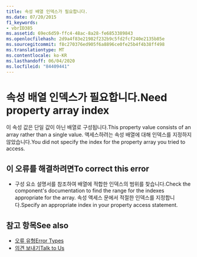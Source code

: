```yaml
---
title: 속성 배열 인덱스가 필요합니다.
ms.date: 07/20/2015
f1_keywords:
- vbrID385
ms.assetid: 69ec6d59-ffc4-48ac-8a28-fe6853389843
ms.openlocfilehash: 2d9a4f83e21982f232b9c5fd2fcf240e2135b85e
ms.sourcegitcommit: f8c270376ed905f6a8896ce0fe25b4f4b38ff498
ms.translationtype: MT
ms.contentlocale: ko-KR
ms.lasthandoff: 06/04/2020
ms.locfileid: "84409441"
---
```

# <a name="need-property-array-index"></a><span data-ttu-id="88a75-102">속성 배열 인덱스가 필요합니다.</span><span class="sxs-lookup"><span data-stu-id="88a75-102">Need property array index</span></span>
<span data-ttu-id="88a75-103">이 속성 값은 단일 값이 아닌 배열로 구성됩니다.</span><span class="sxs-lookup"><span data-stu-id="88a75-103">This property value consists of an array rather than a single value.</span></span> <span data-ttu-id="88a75-104">액세스하려는 속성 배열에 대해 인덱스를 지정하지 않았습니다.</span><span class="sxs-lookup"><span data-stu-id="88a75-104">You did not specify the index for the property array you tried to access.</span></span>  
  
## <a name="to-correct-this-error"></a><span data-ttu-id="88a75-105">이 오류를 해결하려면</span><span class="sxs-lookup"><span data-stu-id="88a75-105">To correct this error</span></span>  
  
- <span data-ttu-id="88a75-106">구성 요소 설명서를 참조하여 배열에 적합한 인덱스의 범위를 찾습니다.</span><span class="sxs-lookup"><span data-stu-id="88a75-106">Check the component's documentation to find the range for the indexes appropriate for the array.</span></span> <span data-ttu-id="88a75-107">속성 액세스 문에서 적절한 인덱스를 지정합니다.</span><span class="sxs-lookup"><span data-stu-id="88a75-107">Specify an appropriate index in your property access statement.</span></span>  
  
## <a name="see-also"></a><span data-ttu-id="88a75-108">참고 항목</span><span class="sxs-lookup"><span data-stu-id="88a75-108">See also</span></span>

- [<span data-ttu-id="88a75-109">오류 유형</span><span class="sxs-lookup"><span data-stu-id="88a75-109">Error Types</span></span>](../../programming-guide/language-features/error-types.md)
- [<span data-ttu-id="88a75-110">의견 보내기</span><span class="sxs-lookup"><span data-stu-id="88a75-110">Talk to Us</span></span>](/visualstudio/ide/feedback-options)
